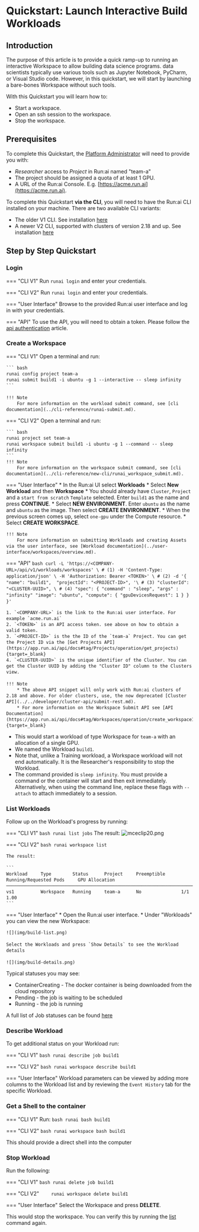# Quickstart: Launch Interactive Build Workloads

## Introduction

The purpose of this article is to provide a quick ramp-up to running an interactive Workspace to allow building data science programs. data scientists typically use various tools such as Jupyter Notebook,  PyCharm, or Visual Studio code. However, in this quickstart, we will start by launching a bare-bones Workspace without such tools. 

With this Quickstart you will learn how to:

*   Start a workspace.
*   Open an ssh session to the workspace.
*   Stop the workspace.


## Prerequisites 

To complete this Quickstart, the [Platform Administrator](../../platform-admin/overview.md) will need to provide you with:

* _Researcher_ access to _Project_ in Run:ai named "team-a"
* The project should be assigned a quota of at least 1 GPU. 
* A URL of the Run:ai Console. E.g. [https://acme.run.ai](https://acme.run.ai).

To complete this Quickstart __via the CLI__, you will need to have the Run:ai CLI installed on your machine. There are two available CLI variants:

* The older V1 CLI. See installation [here](../../admin/researcher-setup/cli-install.md)
* A newer V2 CLI, supported with clusters of version 2.18 and up. See installation [here](../../admin/researcher-setup/new-cli-install.md)

## Step by Step Quickstart

### Login

=== "CLI V1"
    Run `runai login` and enter your credentials.

=== "CLI V2"
    Run `runai login` and enter your credentials.

=== "User Interface"
    Browse to the provided Run:ai user interface and log in with your credentials.

=== "API"
    To use the API, you will need to obtain a token. Please follow the [api authentication](../../developer/rest-auth.md) article.


### Create a Workspace


=== "CLI V1"
    Open a terminal and run:

    ``` bash
    runai config project team-a   
    runai submit build1 -i ubuntu -g 1 --interactive -- sleep infinity
    ```

    !!! Note
        For more information on the workload submit command, see [cli documentation](../cli-reference/runai-submit.md).

=== "CLI V2"
    Open a terminal and run:

    ``` bash
    runai project set team-a
    runai workspace submit build1 -i ubuntu -g 1 --command -- sleep infinity
    ```
    !!! Note
        For more information on the workspace submit command, see [cli documentation](../cli-reference/new-cli/runai_workspace_submit.md).

=== "User Interface"
    * In the Run:ai UI select __Workloads__
    * Select __New Workload__ and then __Workspace__
    * You should already have `Cluster`, `Project` and a `start from scratch` `Template` selected. Enter `build1` as the name and press __CONTINUE__.
    * Select __NEW ENVIRONMENT__. Enter `ubuntu` as the name and `ubuntu` as the image. Then select __CREATE ENVIRONMENT__.
    * When the previous screen comes up, select `one-gpu` under the Compute resource. 
    * Select __CREATE WORKSPACE__.
    
    !!! Note
        For more information on submitting Workloads and creating Assets via the user interface, see [Workload documentation](../user-interface/workspaces/overview.md).

=== "API"
    ``` bash
    curl -L 'https://<COMPANY-URL>/api/v1/workloads/workspaces' \ # (1)
    -H 'Content-Type: application/json' \
    -H 'Authorization: Bearer <TOKEN>' \ # (2)
    -d '{ 
        "name": "build1", 
        "projectId": "<PROJECT-ID>", '\ # (3)
        "clusterId": "<CLUSTER-UUID>", \ # (4)
        "spec": {
            "command" : "sleep",
            "args" : "infinity"
            "image": "ubuntu",
            "compute": {
            "gpuDevicesRequest": 1
            }
        }
    }'
    ``` 

    1. `<COMPANY-URL>` is the link to the Run:ai user interface. For example `acme.run.ai`
    2. `<TOKEN>` is an API access token. see above on how to obtain a valid token.
    3. `<PROJECT-ID>` is the the ID of the `team-a` Project. You can get the Project ID via the [Get Projects API](https://app.run.ai/api/docs#tag/Projects/operation/get_projects){target=_blank}
    4. `<CLUSTER-UUID>` is the unique identifier of the Cluster. You can get the Cluster UUID by adding the "Cluster ID" column to the Clusters view. 

    !!! Note
        * The above API snippet will only work with Run:ai clusters of 2.18 and above. For older clusters, use, the now deprecated [Cluster API](../../developer/cluster-api/submit-rest.md).
        * For more information on the Workspace Submit API see [API Documentation](https://app.run.ai/api/docs#tag/Workspaces/operation/create_workspace1){target=_blank} 

* This would start a workload of type Workspace for `team-a` with an allocation of a single GPU. 
* We named the Workload `build1`. 
* Note that, unlike a Training workload, a Workspace workload will not end automatically. It is the Researcher's responsibility to stop the Workload. 
* The command provided is ``sleep infinity``. You must provide a command or the container will start and then exit immediately. Alternatively, when using the command line, replace these flags with `--attach` to attach immediately to a session.


### List Workloads

Follow up on the Workload's progress by running:

=== "CLI V1"
    ``` bash
    runai list jobs
    ```
    The result:
    ![mceclip20.png](img/mceclip20.png)


=== "CLI V2"
    ``` bash
    runai workspace list
    ```

    The result:

    ```
    Workload     Type        Status      Project     Preemptible      Running/Requested Pods     GPU Allocation
    ─────────────────────────────────────────────────────────────────────────────────────────────────────────────
    vs1          Workspace   Running     team-a      No               1/1                        1.00
    ```

=== "User Interface"
    * Open the Run:ai user interface.
    * Under "Workloads" you can view the new Workspace:

    ![](img/build-list.png)

    Select the Workloads and press `Show Details` to see the Workload details

    ![](img/build-details.png) 


Typical statuses you may see:

*   ContainerCreating - The docker container is being downloaded from the cloud repository
*   Pending - the job is waiting to be scheduled
*   Running - the job is running

A full list of Job statuses can be found [here](../scheduling/job-statuses.md)

### Describe Workload

To get additional status on your Workload run:

=== "CLI V1"
    ``` bash
    runai describe job build1
    ```

=== "CLI V2"
    ``` bash
    runai workspace describe build1
    ```

=== "User Interface"
    Workload parameters can be viewed by adding more columns to the Workload list and by reviewing the `Event History` tab for the specific Workload. 


### Get a Shell to the container

=== "CLI V1"
    Run:
    ``` bash
    runai bash build1
    ```

=== "CLI V2"
    ``` bash
    runai workspace bash build1
    ```

This should provide a direct shell into the computer

 


### Stop Workload

Run the following:

=== "CLI V1"
    ``` bash
    runai delete job build1
    ```

=== "CLI V2"
    ```    
    runai workspace delete build1
    ```

=== "User Interface"
    Select the Workspace and press __DELETE__.

This would stop the workspace. You can verify this by running the [list](#list-workloads) command again.

